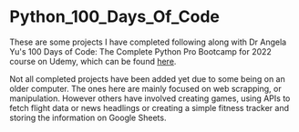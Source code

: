 # Python_100_Days_Of_Code

These are some projects I have completed following along with Dr Angela Yu's 100 Days of Code: The Complete Python Pro Bootcamp for 2022 course on Udemy, which can be found [here](https://www.udemy.com/course/100-days-of-code/).

Not all completed projects have been added yet due to some being on an older computer. The ones here are mainly focused on web scrapping, or manipulation. However others have involved creating games, using APIs to fetch flight data or news headlings or creating a simple fitness tracker and storing the information on Google Sheets. 
